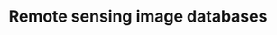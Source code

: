 ---
title: "Remote sensing image databases"
img: "remote_sensing.webp"
link: "/old_pages/data/software/remote_sensing_image/ISP - Remote sensing image databases.html"
description: "(compiled at ISP to explain aftereffects)"
weight: 1
---